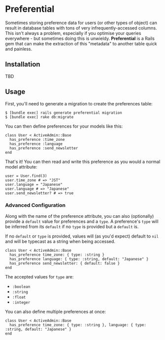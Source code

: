 # Preferential

Sometimes storing preference data for users (or other types of object) can result in database tables with tons of very infrequently-accessed columns. This isn't always a problem, especially if you optimise your queries everywhere - but sometimes doing this is unwieldy. **Preferential** is a Rails gem that can make the extraction of this "metadata" to another table quick and painless.

## Installation

TBD

## Usage

First, you'll need to generate a migration to create the preferences table:

    $ [bundle exec] rails generate preferential migration
    $ [bundle exec] rake db:migrate

You can then define preferences for your models like this:

    class User < ActiveAdmin::Base
      has_preference :time_zone
      has_preference :language
      has_preference :send_newsletter
    end

That's it! You can then read and write this preference as you would a normal model attribute:

    user = User.find(3)
    user.time_zone # => "JST"
    user.language = "Japanese"
    user.language # => "Japanese"
    user.send_newsletter? # => true

### Advanced Configuration

Along with the name of the preference attribute, you can also (optionally) provide a `default` value for preferences and a `type`. A preference's `type` will be inferred from its `default` if no `type` is provided but a `default` is.

If no `default` or `type` is provided, values will (as you'd expect) default to `nil` and will be typecast as a string when being accessed.

    class User < ActiveAdmin::Base
      has_preference time_zone: { type: :string }
      has_preference language: { type: :string, default: "Japanese" }
      has_preference send_newsletter: { default: false }
    end

The accepted values for `type` are:

* `:boolean`
* `:string`
* `:float`
* `:integer`

You can also define multiple preferences at once:

    class User < ActiveAdmin::Base
      has_preference time_zone: { type: :string }, language: { type: :string, default: "Japanese" }
    end
